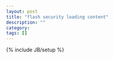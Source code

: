 ```yaml
---
layout: post
title: "flash security loading content"
description: ""
category: 
tags: []
---
```

{% include JB/setup %}
